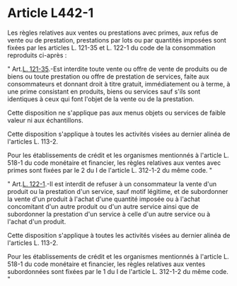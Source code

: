 # Article L442-1

<p>Les règles relatives aux ventes ou prestations avec primes, aux refus de vente ou de prestation, prestations par lots ou par quantités imposées sont fixées par les articles L. 121-35 et L. 122-1 du code de la consommation reproduits ci-après : </p><p>" Art.<a href='/code-de-la-consommation/partie-legislative/livre-ier-information-des-consommateurs-et-formation-des-contrats/titre-ii-pratiques-commerciales/chapitre-ier-pratiques-commerciales-reglementees/section-5-ventes-ou-prestations-avec-primes/l121-35.md' title='Code de la consommation - art. L121-35 (V)'>L. 121-35</a>.-Est interdite toute vente ou offre de vente de produits ou de biens ou toute prestation ou offre de prestation de services, faite aux consommateurs et donnant droit à titre gratuit, immédiatement ou à terme, à une prime consistant en produits, biens ou services sauf s'ils sont identiques à ceux qui font l'objet de la vente ou de la prestation. </p><p>Cette disposition ne s'applique pas aux menus objets ou services de faible valeur ni aux échantillons. </p><p>Cette disposition s'applique à toutes les activités visées au dernier alinéa de l'articles L. 113-2. </p><p>Pour les établissements de crédit et les organismes mentionnés à l'article L. 518-1 du code monétaire et financier, les règles relatives aux ventes avec primes sont fixées par le 2 du I de l'article L. 312-1-2 du même code. " </p><p>" Art.<a href='/code-de-la-consommation/partie-legislative/livre-ier-information-des-consommateurs-et-formation-des-contrats/titre-ii-pratiques-commerciales/chapitre-ii-pratiques-commerciales-illicites/section-1-refus-et-subordination-de-vente-ou-de-prestation-de-services/l122-1.md' title='Code de la consommation - art. L122-1 (V)'>L. 122-1</a>.-Il est interdit de refuser à un consommateur la vente d'un produit ou la prestation d'un service, sauf motif légitime, et de subordonner la vente d'un produit à l'achat d'une quantité imposée ou à l'achat concomitant d'un autre produit ou d'un autre service ainsi que de subordonner la prestation d'un service à celle d'un autre service ou à l'achat d'un produit. </p><p>Cette disposition s'applique à toutes les activités visées au dernier alinéa de l'articles L. 113-2. </p><p>Pour les établissements de crédit et les organismes mentionnés à l'article L. 518-1 du code monétaire et financier, les règles relatives aux ventes subordonnées sont fixées par le 1 du I de l'article L. 312-1-2 du même code. "</p>